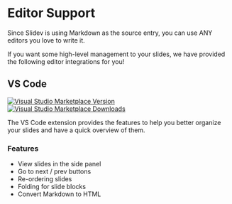# Editor Support

Since Slidev is using Markdown as the source entry, you can use ANY editors you love to write it.

If you want some high-level management to your slides, we have provided the following editor integrations for you!

## VS Code

<a href="https://marketplace.visualstudio.com/items?itemName=antfu.slidev" target="__blank"><img src="https://img.shields.io/visual-studio-marketplace/v/antfu.slidev.svg?color=4EC5D4&amp;label=VS%20Code%20Marketplace&logo=visual-studio-code" alt="Visual Studio Marketplace Version" /></a>
<a href="https://marketplace.visualstudio.com/items?itemName=antfu.slidev" target="__blank"><img src="https://img.shields.io/visual-studio-marketplace/d/antfu.slidev.svg?color=2B90B6" alt="Visual Studio Marketplace Downloads" /></a>

The VS Code extension provides the features to help you better organize your slides and have a quick overview of them.

### Features

- View slides in the side panel
- Go to next / prev buttons
- Re-ordering slides
- Folding for slide blocks
- Convert Markdown to HTML
